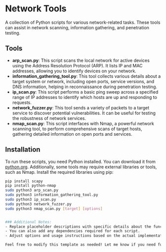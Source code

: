# Network Tools

A collection of Python scripts for various network-related tasks. These tools can assist in network scanning, information gathering, and penetration testing.

## Tools

- **arp_scan.py**: This script scans the local network for active devices using the Address Resolution Protocol (ARP). It lists IP and MAC addresses, allowing you to identify devices on your network.
- **information_gathering_tool.py**: This tool collects various details about a target system or network, including open ports, service versions, and DNS information, helping in reconnaissance during penetration testing.
- **ip_scan.py**: This script performs a basic ping sweep across a specified range of IP addresses to identify which hosts are up and responding to requests.
- **network_fuzzer.py**: This tool sends a variety of packets to a target service to discover potential vulnerabilities. It can be useful for testing the robustness of network services.
- **nmap_scan.py**: This script interfaces with Nmap, a powerful network scanning tool, to perform comprehensive scans of target hosts, gathering detailed information on open ports and services.

## Installation

To run these scripts, you need Python installed. You can download it from [python.org](https://www.python.org/downloads/). Additionally, some tools may require external libraries or tools, such as Nmap. Install the required libraries using pip:

```bash
pip install scapy
pip install python-nmap
sudo python3 arp_scan.py
sudo python3 information_gathering_tool.py
sudo python3 ip_scan.py
sudo python3 network_fuzzer.py
sudo python3 nmap_scan.py [target] [options]


### Additional Notes:
- Replace placeholder descriptions with specific details about the functionalities of each script.
- You can also add any dependencies required for each script.
- Adjust options and usage instructions based on the actual implementation of your tools.

Feel free to modify this template as needed! Let me know if you need further assistance or additional features.







